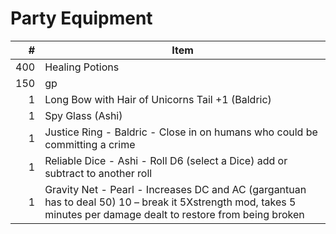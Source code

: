 # Party Equipment

\#  | Item
--: | ---------
400 | Healing Potions
150 | gp
1   | Long Bow with Hair of Unicorns Tail +1 (Baldric)
1   | Spy Glass (Ashi)
1   | Justice Ring - Baldric - Close in on humans who could be committing a crime
1   | Reliable Dice - Ashi - Roll D6 (select a Dice) add or subtract to another roll 
1   | Gravity Net - Pearl - Increases DC and AC (gargantuan has to deal 50) 10 – break it 5Xstrength mod, takes 5 minutes per damage dealt to restore from being broken
